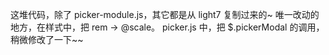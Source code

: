 这堆代码，除了 picker-module.js，其它都是从 light7 复制过来的~
唯一改动的地方，在样式中，把 rem -> @scale。
picker.js 中，把 $.pickerModal 的调用，稍微修改了一下~~
